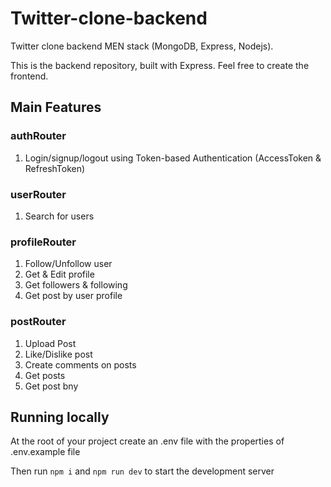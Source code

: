 # Twitter-clone-backend

Twitter clone backend MEN stack (MongoDB, Express, Nodejs).

This is the backend repository, built with Express. Feel free to create the frontend.

## Main Features

### authRouter

1. Login/signup/logout using Token-based Authentication (AccessToken & RefreshToken)

### userRouter

1. Search for users

### profileRouter

1. Follow/Unfollow user
2. Get & Edit profile
3. Get followers & following
4. Get post by user profile

### postRouter

1. Upload Post
2. Like/Dislike post
3. Create comments on posts
4. Get posts
5. Get post bny

## Running locally

At the root of your project create an .env file with the properties of .env.example file

Then run `npm i` and `npm run dev` to start the development server
